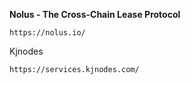 **Nolus - The Cross-Chain Lease Protocol**

```
https://nolus.io/
```

Kjnodes

```
https://services.kjnodes.com/
```

